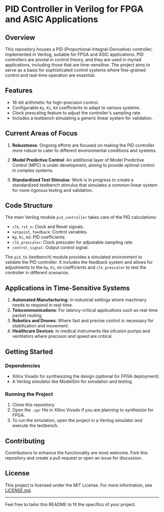 # PID Controller in Verilog for FPGA and ASIC Applications

## Overview

This repository houses a PID (Proportional-Integral-Derivative) controller, implemented in Verilog, suitable for FPGA and ASIC applications. PID controllers are pivotal in control theory, and they are used in myriad applications, including those that are time-sensitive. The project aims to serve as a basis for sophisticated control systems where fine-grained control and real-time operation are essential.

## Features

- 16-bit arithmetic for high-precision control.
- Configurable `Kp`, `Ki`, `Kd` coefficients to adapt to various systems.
- Clock prescaling feature to adjust the controller's sampling rate.
- Includes a testbench simulating a generic linear system for validation.
  
## Current Areas of Focus

1. **Robustness**: Ongoing efforts are focused on making the PID controller more robust to cater to different environmental conditions and systems.

2. **Model Predictive Control**: An additional layer of Model Predictive Control (MPC) is under development, aiming to provide optimal control in complex systems.

3. **Standardized Test Stimulus**: Work is in progress to create a standardized testbench stimulus that simulates a common linear system for more rigorous testing and validation.

## Code Structure

The main Verilog module `pid_controller` takes care of the PID calculations:

- `clk`, `rst_n`: Clock and Reset signals.
- `setpoint`, `feedback`: Control variables.
- `Kp`, `Ki`, `Kd`: PID coefficients.
- `clk_prescaler`: Clock prescaler for adjustable sampling rate.
- `control_signal`: Output control signal.

The `pid_tb` (testbench) module provides a simulated environment to validate the PID controller. It includes the feedback system and allows for adjustments to the `Kp`, `Ki`, `Kd` coefficients and `clk_prescaler` to test the controller in different scenarios.

## Applications in Time-Sensitive Systems

1. **Automated Manufacturing**: In industrial settings where machinery needs to respond in real-time.
2. **Telecommunications**: For latency-critical applications such as real-time packet routing.
3. **Robotics and Drones**: Where fast and precise control is necessary for stabilization and movement.
4. **Healthcare Devices**: In medical instruments like infusion pumps and ventilators where precision and speed are critical.

## Getting Started

### Dependencies

- Xilinx Vivado for synthesizing the design (optional for FPGA deployment)
- A Verilog simulator like ModelSim for simulation and testing

### Running the Project

1. Clone this repository.
2. Open the `.xpr` file in Xilinx Vivado if you are planning to synthesize for FPGA.
3. To run the simulation, open the project in a Verilog simulator and execute the testbench.

## Contributing

Contributions to enhance the functionality are most welcome. Fork this repository and create a pull request or open an issue for discussion.

## License

This project is licensed under the MIT License. For more information, see [LICENSE.md](LICENSE.md).

---

Feel free to tailor this README to fit the specifics of your project.
